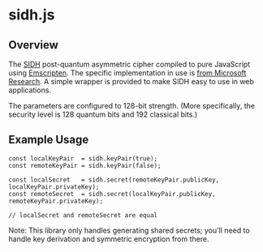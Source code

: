 # sidh.js

## Overview

The [SIDH](https://en.wikipedia.org/wiki/Supersingular_isogeny_key_exchange) post-quantum asymmetric
cipher compiled to pure JavaScript using [Emscripten](https://github.com/kripken/emscripten).
The specific implementation in use is [from Microsoft Research](https://www.microsoft.com/en-us/research/project/sidh-library/).
A simple wrapper is provided to make SIDH easy to use in web applications.

The parameters are configured to 128-bit strength. (More specifically, the security level is
128 quantum bits and 192 classical bits.)

## Example Usage

	const localKeyPair	= sidh.keyPair(true);
	const remoteKeyPair	= sidh.keyPair(false);

	const localSecret	= sidh.secret(remoteKeyPair.publicKey, localKeyPair.privateKey);
	const remoteSecret	= sidh.secret(localKeyPair.publicKey, remoteKeyPair.privateKey);

	// localSecret and remoteSecret are equal

Note: This library only handles generating shared secrets; you'll need to handle key derivation
and symmetric encryption from there.
